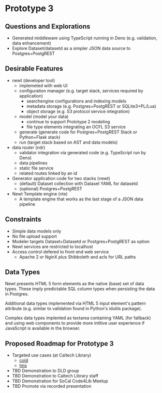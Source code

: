 
# Prototype 3

## Questions and Explorations

- Generated middleware using TypeScript running in Deno (e.g. validation, data enhancement)
- Explore Dataset/datasetd as a simpler JSON data source to Postgres+PostgREST

## Desirable Features

- newt (developer tool)
  - implemeted with web UI
  - configuration manager (e.g. target stack, services required by application)
    - searchengine configurations and indexing models
    - metadata storage (e.g. Postgres+PostgREST or SQLite3+PL/Lua)
    - object storage (e.g. S3 protocol service integration)
  - model (model your data)
    - continue to support Prototype 2 modeling
    - file type elements integrating an OCFL S3 service
  - generate (generate code for Postgres+PostgREST Stack or Python+Flask stack)
  - run (target stack based on AST and data models)
- data router  (ndr)
  - validator integration via generated code (e.g. TypeScript run by Deno)
  - data pipelines
  - static file service
  - related routes linked by an id
- Generator application code for two stacks (newt)
  - (default) Dataset collection with Dataset YAML for datasetd
  - (optional) Postgres+PostgREST
- Newt Template engine (nte)
  - A template engine that works as the last stage of a JSON data pipeline

## Constraints

- Simple data models only
- No file upload support
- Modeler targets Dataset+Datasetd or Postgres+PostgREST as option
- Newt services are restricted to localhost
- Access control defered to front end web service
  - Apache 2 or NginX plus Shibboleth and acls for URL paths

## Data Types

Newt presents HTML 5 form elements as the native (base) set of data types. These imply
predictable SQL column types when persisting the data in Postgres.

Additional data types implemented via HTML 5 input element's pattern attribute (e.g.
similar to validation found in Python's idutils package).

Complex data types implented as textarea containing YAML (for fallback) and using
web components to provide more intitive user experience if JavaScript is available
in the browser.


## Proposed Roadmap for Prototype 3

- Targeted use cases (at Caltech Library)
  - [cold](https://github.com/caltechlibrary/cold)
  - [tms](https://github.com/caltechlibrary/tms)
- TBD Demonstration to DLD group
- TBD Demonstration to Caltech Library staff
- TBD Demonstration for SoCal Code4Lib Meetup
- TBD Promote via recorded presentation
